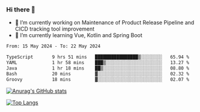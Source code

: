### Hi there 👋

- 🔭 I’m currently working on Maintenance of Product Release Pipeline and CICD tracking tool improvement
- 🌱 I’m currently learning Vue, Kotlin and Spring Boot

<!--START_SECTION:waka-->

```txt
From: 15 May 2024 - To: 22 May 2024

TypeScript       9 hrs 51 mins   ████████████████▒░░░░░░░░   65.94 %
YAML             1 hr 58 mins    ███▒░░░░░░░░░░░░░░░░░░░░░   13.27 %
Java             1 hr 18 mins    ██▒░░░░░░░░░░░░░░░░░░░░░░   08.80 %
Bash             20 mins         ▓░░░░░░░░░░░░░░░░░░░░░░░░   02.32 %
Groovy           18 mins         ▓░░░░░░░░░░░░░░░░░░░░░░░░   02.07 %
```

<!--END_SECTION:waka-->

[![Anurag's GitHub stats](https://github-readme-stats.vercel.app/api?username=yunhao981&show_icons=true&theme=solarized-dark)](https://github.com/anuraghazra/github-readme-stats)

[![Top Langs](https://github-readme-stats.vercel.app/api/top-langs/?username=yunhao981&theme=solarized-dark&layout=compact)](https://github.com/anuraghazra/github-readme-stats)

<!--
**yunhao981/yunhao981** is a ✨ _special_ ✨ repository because its `README.md` (this file) appears on your GitHub profile.

Here are some ideas to get you started:

- 🔭 I’m currently working on Maintenance of Release Pipeline and CICD tracking tool improvement
- 🌱 I’m currently learning Vue, Kotlin and Spring Boot
- 👯 I’m looking to collaborate on ...
- 🤔 I’m looking for help with ...
- 💬 Ask me about ...
- 📫 How to reach me: ...
- 😄 Pronouns: ...
- ⚡ Fun fact: ...
-->


